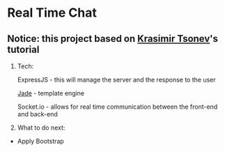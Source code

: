 # Real Time Chat

## Notice: this project based on [Krasimir Tsonev](https://code.tutsplus.com/tutorials/real-time-chat-with-nodejs-socketio-and-expressjs--net-31708)'s tutorial

1. Tech:

    ExpressJS - this will manage the server and the response to the user

    [Jade](http://jadelang.net/) - template engine

    Socket.io - allows for real time communication between the front-end and back-end

2. What to do next:

  - Apply Bootstrap